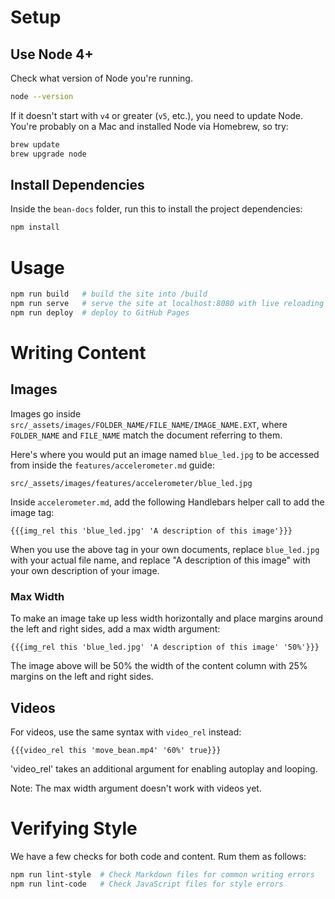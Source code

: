 # Setup

## Use Node 4+

Check what version of Node you're running.

```sh
node --version
```

If it doesn't start with `v4` or greater (`v5`, etc.), you need to update Node. You're probably on a Mac and installed Node via Homebrew, so try:

```sh
brew update
brew upgrade node
```

## Install Dependencies

Inside the `bean-docs` folder, run this to install the project dependencies:

```sh
npm install
```

# Usage

```sh
npm run build   # build the site into /build
npm run serve   # serve the site at localhost:8080 with live reloading
npm run deploy  # deploy to GitHub Pages
```

# Writing Content

## Images

Images go inside `src/_assets/images/FOLDER_NAME/FILE_NAME/IMAGE_NAME.EXT`, where `FOLDER_NAME` and `FILE_NAME` match the document referring to them.

Here's where you would put an image named `blue_led.jpg` to be accessed from inside the `features/accelerometer.md` guide:

```
src/_assets/images/features/accelerometer/blue_led.jpg
```

Inside `accelerometer.md`, add the following Handlebars helper call to add the image tag:

```
{{{img_rel this 'blue_led.jpg' 'A description of this image'}}}
```

When you use the above tag in your own documents, replace `blue_led.jpg` with your actual file name, and replace "A description of this image" with your own description of your image.

### Max Width

To make an image take up less width horizontally and place margins around the left and right sides, add a max width argument:

```
{{{img_rel this 'blue_led.jpg' 'A description of this image' '50%'}}}
```

The image above will be 50% the width of the content column with 25% margins on the left and right sides.

## Videos

For videos, use the same syntax with `video_rel` instead:

```
{{{video_rel this 'move_bean.mp4' '60%' true}}}
```

'video_rel' takes an additional argument for enabling autoplay and looping.

Note: The max width argument doesn't work with videos yet.

# Verifying Style

We have a few checks for both code and content. Rum them as follows:

```bash
npm run lint-style  # Check Markdown files for common writing errors
npm run lint-code   # Check JavaScript files for style errors
```
